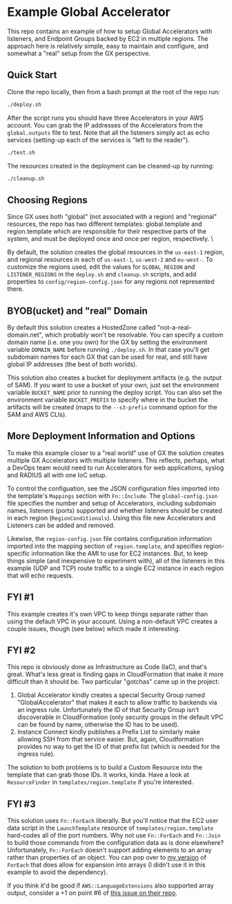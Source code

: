 # Example Global Accelerator

This repo contains an example of how to setup Global Accelerators with listeners, and Endpoint Groups backed by EC2 in multiple regions. The approach here is relatively simple, easy to maintain and configure, and somewhat a "real" setup from the GX perspective.

## Quick Start

Clone the repo locally, then from a bash prompt at the root of the repo run:

```bash
./deploy.sh
```

After the script runs you should have three Accelerators in your AWS account. You can grab the IP addresses of the Accelerators from the `global.outputs` file to test. Note that all the listeners simply act as echo services (setting-up each of the services is "left to the reader").

```bash
./test.sh
```

The resources created in the deployment can be cleaned-up by running:

```bash
./cleanup.sh
```

## Choosing Regions

Since GX uses both "global" (not associated with a region) and "regional" resources, the repo has two different templates: global.template and region.template which are responsible for their respective parts of the system, and must be deployed once and once per region, respectively. \

By default, the solution creates the global resources in the `us-east-1` region, and regional resources in each of `us-east-1`, `us-west-2` and `eu-west-`.  To customize the regions used, edit the values for `GLOBAL_REGION` and `LISTENER_REGIONS` in the `deploy.sh` and `cleanup.sh` scripts, and add properties to `config/region-config.json` for any regions not represented there.

## BYOB(ucket) and "real" Domain

By default this solution creates a HostedZone called "not-a-real-domain.net", which probably won't be resolvable. You can specify a custom domain name (i.e. one you own) for the GX by setting the environment variable `DOMAIN_NAME` before running `./deploy.sh`. In that case you'll get subdomain names for each GX that can be used for real, and still have global IP addresses (the best of both worlds).

This solution also creates a bucket for deployment artifacts (e.g. the output of SAM). If you want to use a bucket of your own, just set the environment variable `BUCKET_NAME` prior to running the deploy script.  You can also set the environment variable `BUCKET_PREFIX` to specify where in the bucket the artifacts will be created (maps to the `--s3-prefix` command option for the SAM and AWS CLIs).

## More Deployment Information and Options

To make this example closer to a "real world" use of GX the solution creates multiple GX Accelerators with multiple listeners. This reflects, perhaps, what a DevOps team would need to run Accelerators for web applications, syslog and RADIUS all with one IoC setup.

To control the configuation, see the JSON configuration files imported into the template's `Mappings` section with `Fn::Include`. The `global-config.json` file specifies the number and setup of Accelerators, including subdomain names, listeners (ports) supported and whether listeners should be created in each region (`RegionConditionals`). Using this file new Accelerators and Listeners can be added and removed. 

Likewise, the `region-config.json` file contains configuration information imported into the mapping section of `region.template`, and specifies region-specific information like the AMI to use for EC2 instances. But, to keep things simple (and inexpensive to experiment with), all of the listeners in this example (UDP and TCP) route traffic to a single EC2 instance in each region that will echo requests. 

## FYI #1

This example creates it's own VPC to keep things separate rather than using the default VPC in your account. Using a non-default VPC creates a couple issues, though (see below) which made it interesting.

## FYI #2

This repo is obviously done as Infrastructure as Code (IaC), and that's great.  What's less great is finding gaps in CloudFormation that make it more difficult than it should be.  Two particular "gotchas" came up in the project:

1) Global Accelerator kindly creates a special Security Group named "GlobalAccelerator" that makes it each to allow traffic to backends via an ingress rule.  Unfortunately the ID of that Security Group isn't discoverable in CloudFormation (only security groups in the default VPC can be found by name, otherwise the ID has to be used).
2) Instance Connect kindly publishes a Prefix List to similarly make allowing SSH from that service easier.  But, again, Cloudformation provides no way to get the ID of that prefix list (which is needed for the ingress rule).

The solution to both problems is to build a Custom Resource into the template that can grab those IDs. It works, kinda. Have a look at `ResourceFinder` in `templates/region.template` if you're interested.

## FYI #3

This solution uses `Fn::ForEach` liberally.  But you'll notice that the EC2 user data script in the `LaunchTemplate` resource of `templates/region.template` hard-codes all of the port numbers. Why not use `Fn::ForEach` and `Fn::Join` to build those commands from the configuration data as is done elsewhere?  Unfortunately, `Fn::ForEach` doesn't support adding elements to an array rather than properties of an object.  You can pop over to [my version](https://github.com/mlhpdx/cloudformation-macros) of `ForEach` that does allow for expansion into arrays (I didn't use it in this example to avoid the dependency). 

If you think it'd be good if `AWS::LanguageExtensions` also supported array output, consider a +1 on point #6 of [this issue on their repo](https://github.com/aws-cloudformation/cfn-language-discussion/issues/118).

